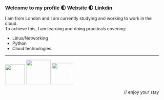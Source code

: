 ### Welcome to my profile :first_quarter_moon: [Website](https://kofiscloud.wordpress.com/) 🌓 [Linkdin](https://www.linkedin.com/in/kofi/)
I am from London and I am currently studying and working to work in the cloud.\
To achieve this, I am learning and doing practicals covering:


- Linux/Networking
- Python
- Cloud technologies

---

<p float="left">
  <img src="https://upload.wikimedia.org/wikipedia/commons/a/ab/Logo-ubuntu_cof-orange-hex.svg" width="65" />
  <img src="https://upload.wikimedia.org/wikipedia/commons/1/1f/Python_logo_01.svg" width="80" /> 
  <img src="https://swimburger.net/media/fbqnp2ie/azure.svg" width="70" />
</p>

<p align="right">
    // enjoy your stay
</p>

<!--
IMAGE SIZE - <img src="https://upload.wikimedia.org/wikipedia/commons/a/ab/Logo-ubuntu_cof-orange-hex.svg" width="200">
RIGHT ALIGNMENT - <img align="right" width="100" height="100" src="https://upload.wikimedia.org/wikipedia/commons/1/1f/Python_logo_01.svg">
<img src = "https://swimburger.net/media/fbqnp2ie/azure.svg" width ="200" /> <img src = "https://upload.wikimedia.org/wikipedia/commons/1/1f/Python_logo_01.svg" width ="250" />

**Kofi2g/Kofi2g** is a ✨ _special_ ✨ repository because its `README.md` (this file) appears on your GitHub profile.

Here are some ideas to get you started:

- 🔭 I’m currently working on ...
- 🌱 I’m currently learning ...
- 👯 I’m looking to collaborate on ...
- 🤔 I’m looking for help with ...
- 💬 Ask me about ...
- 📫 How to reach me: ...
- ⚡ Fun fact: ...
-->

